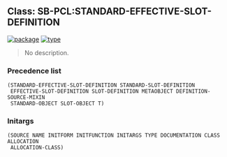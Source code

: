 ## Class: SB-PCL:STANDARD-EFFECTIVE-SLOT-DEFINITION
[![package](https://img.shields.io/badge/Package-SB--PCL-5f9ea0.svg?style=social&colorA=999999)](../) [![type](https://img.shields.io/badge/Type-Class-5f9ea0.svg?style=social&colorA=999999)](../#class) 

> No description.

### Precedence list
```
(STANDARD-EFFECTIVE-SLOT-DEFINITION STANDARD-SLOT-DEFINITION
 EFFECTIVE-SLOT-DEFINITION SLOT-DEFINITION METAOBJECT DEFINITION-SOURCE-MIXIN
 STANDARD-OBJECT SLOT-OBJECT T)
```
### Initargs
```
(SOURCE NAME INITFORM INITFUNCTION INITARGS TYPE DOCUMENTATION CLASS ALLOCATION
 ALLOCATION-CLASS)
```

